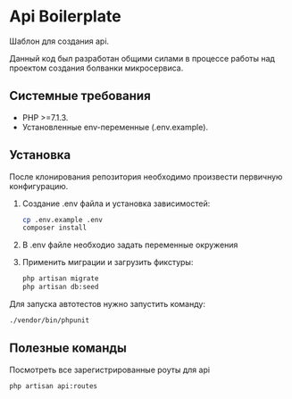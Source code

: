 # Api Boilerplate

Шаблон для создания api.

Данный код был разработан общими силами в процессе работы над проектом создания болванки микросервиса.

## Системные требования

* PHP >=7.1.3.
* Установленные env-переменные (.env.example).

## Установка

После клонирования репозитория необходимо произвести первичную конфигурацию.
1. Создание .env файла и установка зависимостей:
    ```bash
    cp .env.example .env
    composer install
    ```

2. В .env файле необходио задать переменные окружения

3. Применить миграции и загрузить фикстуры:
    ```bash
    php artisan migrate
    php artisan db:seed
    ```

Для запуска автотестов нужно запустить команду:

```bash
./vendor/bin/phpunit
```

## Полезные команды

Посмотреть все зарегистрированные роуты для api
```bash
php artisan api:routes
```

